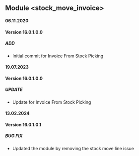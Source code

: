 ## Module <stock_move_invoice>

#### 06.11.2020
#### Version 16.0.1.0.0
##### ADD
- Initial commit for Invoice From Stock Picking

#### 19.07.2023
#### Version 16.0.1.0.0
##### UPDATE
- Update for Invoice From Stock Picking

#### 13.02.2024
#### Version 16.0.1.0.1
##### BUG FIX
- Updated the module by removing the stock move line issue
